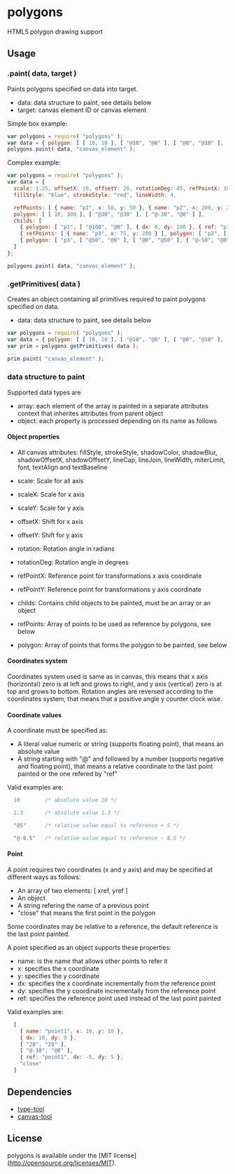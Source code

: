 polygons
================

HTML5 polygon drawing support


## Usage


### .paint( data, target )

Paints polygons specified on data into target.

 * data: data structure to paint, see details below
 * target: canvas element ID or canvas element

Simple box example:
```javascript
var polygons = require( "polygons" );
var data = { polygon: [ [ 10, 10 ], [ "@10", "@0" ], [ "@0", "@10" ], [ "@-10", "@0" ], "close" ] };
polygons.paint( data, "canvas_element" );
```

Complex example:
```javascript
var polygons = require( "polygons" );
var data = {
  scale: 1.25, offsetX: 10, offsetY: 20, rotationDeg: 45, refPointX: 100, refPointY: 100,
  fillStyle: "blue", strokeStyle: "red", lineWidth: 4,

  refPoints: [ { name: "p1", x: 50, y: 50 }, { name: "p2", x: 200, y: 200 } ],
  polygon: [ [ 10, 300 ], [ "@30", "@30" ], [ "@-30", "@0" ] ],
  childs: [
    { polygon: [ "p1", [ "@100", "@0" ], { dx: 0, dy: 100 }, { ref: "p1", dx: 0, y: 150 }, "p1" ], fillStyle: null },
    { refPoints: [ { name: "p3", x: 75, y: 200 } ], polygon: [ "p2", [ "@50", "@0" ], [ "@0", "@50" ], [ "@-50", "@0" ], "close" ], lineWidth: 2, fillStyle: "yellow" },
    { polygon: [ "p3", [ "@50", "@0" ], [ "@0", "@50" ], [ "@-50", "@0" ], "close" ] }
  ]
};

polygons.paint( data, "canvas_element" );
```

### .getPrimitives( data )

Creates an object containing all primitives required to paint polygons specified on data.

 * data: data structure to paint, see details below

```javascript
var polygons = require( "polygons" );
var data = { polygon: [ [ 10, 10 ], [ "@10", "@0" ], [ "@0", "@10" ], [ "@-10", "@0" ], "close" ] };
var prim = polygons.getPrimitives( data );
...
prim.paint( "canvas_element" );
```


### data structure to paint

Supported data types are

 * array: each element of the array is painted in a separate attributes context that inherites attributes from parent object
 * object: each property is processed depending on its name as follows


#### Object properties

 * All canvas attributes: fillStyle, strokeStyle, shadowColor, shadowBlur, shadowOffsetX, shadowOffsetY, lineCap, lineJoin, lineWidth, miterLimit, font, textAlign and textBaseline

 * scale: Scale for all axis
 * scaleX: Scale for x axis
 * scaleY: Scale for y axis
 * offsetX: Shift for x axis
 * offsetY: Shift for y axis
 * rotation: Rotation angle in radians
 * rotationDeg: Rotation angle in degrees
 * refPointX: Reference point for transformations x axis coordinate
 * refPointY: Reference point for transformations y axis coordinate

 * childs: Contains child objects to be painted, must be an array or an object

 * refPoints: Array of points to be used as reference by polygons, see below
 * polygon: Array of points that forms the polygon to be painted, see below


#### Coordinates system

Coordinates system used is same as in canvas, this means that x axis (horizontal) zero is at left and grows to right, and y axis (vertical) zero is at top and grows to bottom.
Rotation angles are reversed according to the coordinates system, that means that a positive angle y counter clock wise.


#### Coordinate values

A coordinate must be specified as:
 
 * A literal value numeric or string (supports floating point), that means an absolute value
 * A string starting with "@" and followed by a number (supports negative and floating point), that means a relative coordinate to the last point painted or the one refered by "ref"

Valid examples are:
```javascript
  10        /* absolute value 10 */
```
```javascript
  1.3       /* absolute value 1.3 */
```
```javascript
  "@5"      /* relative value equal to reference + 5 */
```
```javascript
  "@-8.5"   /* relative value equal to reference - 8.5 */
```

#### Point

A point requires two coordinates (x and y axis) and may be specified at different ways as follows:

 * An array of two elements: [ xref, yref ]
 * An object
 * A string refering the name of a previous point
 * "close" that means the first point in the polygon

Some coordinates may be relative to a reference, the default reference is the last point painted.

A point specified as an object supports these properties:

 * name: is the name that allows other points to refer it
 * x: specifies the x coordinate
 * y: specifies the y coordinate
 * dx: specifies the x coordinate incrementally from the reference point
 * dy: specifies the y coordinate incrementally from the reference point
 * ref: specifies the reference point used instead of the last point painted

Valid examples are:
```javascript
  [ 
    { name: "point1", x: 10, y: 10 },
    { dx: 10, dy: 0 },
    [ "20", "20" ],
    [ "@-10", "@0" ],
    { ref: "point1", dx: -5, dy: 5 },
    "close"
  ]
```


## Dependencies

- [type-tool](https://github.com/lisandropodesta/type-tool)
- [canvas-tool](https://github.com/lisandropodesta/canvas-tool)


## License

polygons is available under the [MIT license] (http://opensource.org/licenses/MIT).
